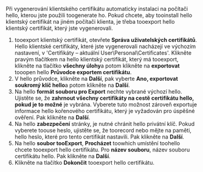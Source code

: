 Při vygenerování klientského certifikátu automaticky instalaci na počítači hello, kterou jste použili toogenerate ho. Pokud chcete, aby tooinstall hello klientský certifikát na jiném počítači klienta, je třeba tooexport hello klientský certifikát, který jste vygenerovali.                              

1. tooexport klientský certifikát, otevřete **Správa uživatelských certifikátů**. Hello klientské certifikáty, které jste vygenerovali nacházejí ve výchozím nastavení, v 'Certifikáty – aktuální User\Personal\Certificates'. Klikněte pravým tlačítkem na hello klientský certifikát, který má tooexport, klikněte na tlačítko **všechny úlohy**a potom klikněte na **exportovat** tooopen hello **Průvodce exportem certifikátu**.
2. V hello průvodce, klikněte na **Další**, pak vyberte **Ano, exportovat soukromý klíč hello**a potom klikněte na **Další**.
3. Na hello **formát souboru pro Export** nechte vybrané výchozí hello. Ujistěte se, že **zahrnout všechny certifikáty na cestě certifikátu hello, pokud je to možné** je vybrána. Vyberete tuto možnost zároveň exportuje informace hello kořenového certifikátu, který je vyžadován pro úspěšné ověření. Pak klikněte na **Další**.
4. Na hello **zabezpečení** stránky, je nutné chránit hello privátní klíč. Pokud vyberete toouse heslo, ujistěte se, že toorecord nebo mějte na paměti, hello heslo, které pro tento certifikát nastavili. Pak klikněte na **Další**.
5. Na hello **soubor tooExport**, **Procházet** toowhich umístění toohello chcete tooexport hello certifikátu. Pro **název souboru**, název souboru certifikátu hello. Pak klikněte na **Další**.
6. Klikněte na tlačítko **Dokončit** tooexport hello certifikátu.
